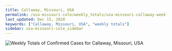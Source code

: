 ```yaml
---
title: Callaway, Missouri, USA
permalink: /usa-missouri-cole/weekly_totals/usa-missouri-callaway-weekly_totals.html
last_updated: Dec 15, 2020
keywords: ["Callaway, Missouri, USA", "weekly totals"]
sidebar: usa-missouri-cole_sidebar
---
```


![Weekly Totals of Confirmed Cases for Callaway, Missouri, USA](/covid_tracker/images/graphs/usa-missouri-callaway-weekly_totals_graph.png)
